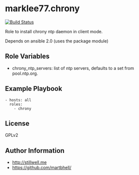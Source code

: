 marklee77.chrony
================

[![Build Status](https://travis-ci.org/CSC-IT-Center-for-Science/ansible-role-chrony.svg?branch=master)](https://travis-ci.org/CSC-IT-Center-for-Science/ansible-role-chrony)

Role to install chrony ntp daemon in client mode.

Depends on ansible 2.0 (uses the package module)

Role Variables
--------------

- chrony_ntp_servers: list of ntp servers, defaults to a set from pool.ntp.org.

Example Playbook
-------------------------

    - hosts: all
      roles:
        - chrony

License
-------

GPLv2

Author Information
------------------

- http://stillwell.me
- https://github.com/martbhell/
